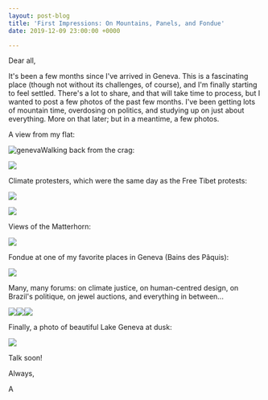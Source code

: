 ```yaml
---
layout: post-blog
title: 'First Impressions: On Mountains, Panels, and Fondue'
date: 2019-12-09 23:00:00 +0000

---
```

Dear all,

It's been a few months since I've arrived in Geneva. This is a fascinating place (though not without its challenges, of course), and I'm finally starting to feel settled. There's a lot to share, and that will take time to process, but I wanted to post a few photos of the past few months. I've been getting lots of mountain time, overdosing on politics, and studying up on just about everything. More on that later; but in a meantime, a few photos.

A view from my flat:

![geneva](https://res.cloudinary.com/aleesteele/image/upload/v1582666518/room_with_a_view_gwikrm.jpg "geneva")Walking back from the crag:

![](https://res.cloudinary.com/aleesteele/image/upload/v1582666548/climbing_b0ljni.jpg)

Climate protesters, which were the same day as the Free Tibet protests:

![](https://res.cloudinary.com/aleesteele/image/upload/v1582666597/climate_i1qw5n.jpg)

![](https://res.cloudinary.com/aleesteele/image/upload/v1582666654/tibet_lila7j.jpg)

Views of the Matterhorn:

![](https://res.cloudinary.com/aleesteele/image/upload/v1582666677/mountain_j2kowj.jpg)

Fondue at one of my favorite places in Geneva (Bains des Pâquis):

![](https://res.cloudinary.com/aleesteele/image/upload/v1582666871/fondue_z5gj9f.jpg)

Many, many forums: on climate justice, on human-centred design, on Brazil's politique, on jewel auctions, and everything in between...

![](https://res.cloudinary.com/aleesteele/image/upload/v1582668184/auction_pyabm6.jpg)![](https://res.cloudinary.com/aleesteele/image/upload/v1582666726/protest_1_j35xs4.jpg)![](https://res.cloudinary.com/aleesteele/image/upload/v1582668298/todo_bien_fs4te1.jpg)

Finally, a photo of beautiful Lake Geneva at dusk:

![](https://res.cloudinary.com/aleesteele/image/upload/v1582668146/lake_geneva_night_tecm6v.jpg)

Talk soon!

Always,

A